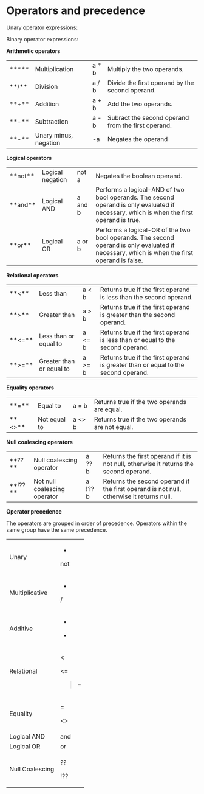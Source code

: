 # Operators and precedence

Unary operator expressions:

<operator> <operand>

Binary operator expressions:

<operand1> <operator> <operand2>

**Arithmetic operators**

<table>

<tbody>

<tr>

<td>*****</td>

<td>Multiplication</td>

<td>a * b</td>

<td>Multiply the two operands.</td>

</tr>

<tr>

<td>**/**</td>

<td>Division</td>

<td>a / b</td>

<td>Divide the first operand by the second operand.</td>

</tr>

<tr>

<td>**+**</td>

<td>Addition</td>

<td>a + b</td>

<td>Add the two operands.</td>

</tr>

<tr>

<td>**-**</td>

<td>Subtraction</td>

<td>a - b</td>

<td>Subract the second operand from the first operand.</td>

</tr>

<tr>

<td>**-**</td>

<td>Unary minus, negation</td>

<td>-a</td>

<td>Negates the operand</td>

</tr>

</tbody>

</table>

**Logical operators**

<table>

<tbody>

<tr>

<td>**not**</td>

<td>Logical negation</td>

<td>not a</td>

<td>Negates the boolean operand.</td>

</tr>

<tr>

<td>**and**</td>

<td>Logical AND</td>

<td>a and b</td>

<td>Performs a logical-AND of two bool operands. The second operand is only evaluated if necessary, which is when the first operand is true.</td>

</tr>

<tr>

<td>**or**</td>

<td>Logical OR</td>

<td>a or b</td>

<td>Performs a logical-OR of the two bool operands. The second operand is only evaluated if necessary, which is when the first operand is false.</td>

</tr>

</tbody>

</table>

**Relational operators**

<table>

<tbody>

<tr>

<td>**<**</td>

<td>Less than</td>

<td>a < b</td>

<td>Returns true if the first operand is less than the second operand.</td>

</tr>

<tr>

<td>**>**</td>

<td>Greater than</td>

<td>a > b</td>

<td>Returns true if the first operand is greater than the second operand.</td>

</tr>

<tr>

<td>**<=**</td>

<td>Less than or equal to</td>

<td>a <= b</td>

<td>Returns true if the first operand is less than or equal to the second operand.</td>

</tr>

<tr>

<td>**>=**</td>

<td>Greater than or equal to</td>

<td>a >= b</td>

<td>Returns true if the first operand is greater than or equal to the second operand.</td>

</tr>

</tbody>

</table>

**Equality operators**

<table>

<tbody>

<tr>

<td>**=**</td>

<td>Equal to</td>

<td>a = b</td>

<td>Returns true if the two operands are equal.</td>

</tr>

<tr>

<td>**<>**</td>

<td>Not equal to</td>

<td>a <> b</td>

<td>Returns true if the two operands are not equal.</td>

</tr>

</tbody>

</table>

**Null coalescing operators**

<table>

<tbody>

<tr>

<td>**??**</td>

<td>Null coalescing operator</td>

<td>a ?? b</td>

<td>Returns the first operand if it is not null, otherwise it returns the second operand.</td>

</tr>

<tr>

<td>**!??**</td>

<td>Not null coalescing operator</td>

<td>a !?? b</td>

<td>Returns the second operand if the first operand is not null, otherwise it returns null.</td>

</tr>

</tbody>

</table>

**Operator precedence**

The operators are grouped in order of precedence. Operators within the same group have the same precedence.

 <table style="WIDTH: 100%">

<tbody>

<tr>

<td>Unary</td>

<td>

-

not

</td>

</tr>

<tr>

<td>Multiplicative</td>

<td>

*

/

</td>

</tr>

<tr>

<td>Additive</td>

<td>

+

-

</td>

</tr>

<tr>

<td>Relational</td>

<td>

<

>

<=

>=

</td>

</tr>

<tr>

<td>Equality</td>

<td>

=

<>

</td>

</tr>

<tr>

<td>Logical AND</td>

<td>and</td>

</tr>

<tr>

<td>Logical OR</td>

<td>or</td>

</tr>

<tr>

<td>Null Coalescing</td>

<td>

??

!??

</td>

</tr>

</tbody>

</table>
